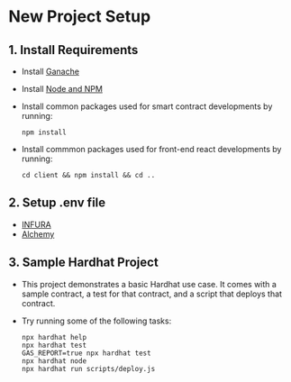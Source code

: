 # New Project Setup

## 1. Install Requirements

- Install [Ganache](https://trufflesuite.com/ganache/)
- Install [Node and NPM](https://docs.npmjs.com/downloading-and-installing-node-js-and-npm)

- Install common packages used for smart contract developments by running:
  ```
  npm install
  ```
- Install commmon packages used for front-end react
  developments by running:
  ```
  cd client && npm install && cd ..
  ```

## 2. Setup .env file

- [INFURA](https://infura.io/)
- [Alchemy](https://www.alchemy.com/)

## 3. Sample Hardhat Project

- This project demonstrates a basic Hardhat use case. It comes with a sample contract, a test for that contract, and a script that deploys that contract.

- Try running some of the following tasks:

  ```
  npx hardhat help
  npx hardhat test
  GAS_REPORT=true npx hardhat test
  npx hardhat node
  npx hardhat run scripts/deploy.js
  ```
